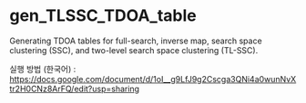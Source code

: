# gen_TLSSC_TDOA_table
Generating TDOA tables for full-search, inverse map, search space clustering (SSC), and two-level search space clustering (TL-SSC).

실행 방법 (한국어) : https://docs.google.com/document/d/1oI__g9LfJ9g2Cscga3QNi4a0wunNvXtr2H0CNz8ArFQ/edit?usp=sharing
